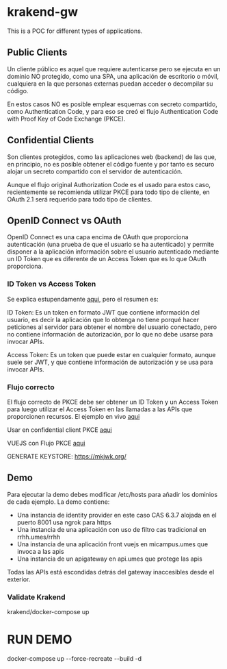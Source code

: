 # krakend-gw

This is a POC for different types of applications.

## Public Clients

Un cliente público es aquel que requiere autenticarse pero se ejecuta en un dominio NO protegido, como una SPA, una aplicación de escritorio o móvil, cualquiera en la que personas externas puedan acceder o decompilar su código.

En estos casos NO es posible emplear esquemas con secreto compartido, como Authentication Code, y para eso se creó el flujo Authentication Code with Proof Key of Code Exchange (PKCE).

## Confidential Clients

Son clientes protegidos, como las aplicaciones web (backend) de las que, en principio, no es posible obtener el código fuente y por tanto es securo alojar un secreto compartido con el servidor de autenticación.

Aunque el flujo original Authorization Code es el usado para estos caso, recientemente se recomienda utilizar PKCE para todo tipo de cliente, en OAuth 2.1 será requerido para todo tipo de clientes.

## OpenID Connect vs OAuth

OpenID Connect es una capa encima de OAuth que proporciona autenticación (una prueba de que el usuario se ha autenticado) y permite disponer a la aplicación información sobre el usuario autenticado mediante un ID Token que es diferente de un Access Token que es lo que OAuth proporciona.

### ID Token vs Access Token

Se explica estupendamente [aqui](https://auth0.com/blog/id-token-access-token-what-is-the-difference/), pero el resumen es:

ID Token: Es un token en formato JWT que contiene información del usuario, es decir la aplicación que lo obtenga no tiene porqué hacer peticiones al servidor para obtener el nombre del usuario conectado, pero no contiene información de autorización, por lo que no debe usarse para invocar APIs.

Access Token: Es un token que puede estar en cualquier formato, aunque suele ser JWT, y que contiene información de autorización y se usa para invocar APIs.

### Flujo correcto

El flujo correcto de PKCE debe ser obtener un ID Token y un Access Token para luego utilizar el Access Token en las llamadas a las APIs que proporcionen recursos. El ejemplo en vivo [aqui](https://okta-oidc-fun.herokuapp.com/)

Usar en confidential client PKCE [aqui](https://dzone.com/articles/securing-web-apps-using-pkce-with-spring-boot)

VUEJS con Flujo PKCE [aqui](https://fawnoos.com/2020/12/20/cas63x-oidc-spa-vue-app/)

GENERATE KEYSTORE: https://mkjwk.org/

## Demo

Para ejecutar la demo debes modificar /etc/hosts para añadir los dominios de cada ejemplo.
La demo contiene:

- Una instancia de identity provider en este caso CAS 6.3.7 alojada en el puerto 8001 usa ngrok para https
- Una instancia de una aplicación con uso de filtro cas tradicional en rrhh.umes/rrhh
- Una instancia de una aplicación front vuejs en micampus.umes que invoca a las apis
- Una instancia de un apigateway en api.umes que protege las apis

Todas las APIs está escondidas detrás del gateway inaccesibles desde el exterior.

### Validate Krakend

krakend/docker-compose up

# RUN DEMO

docker-compose up --force-recreate --build -d

